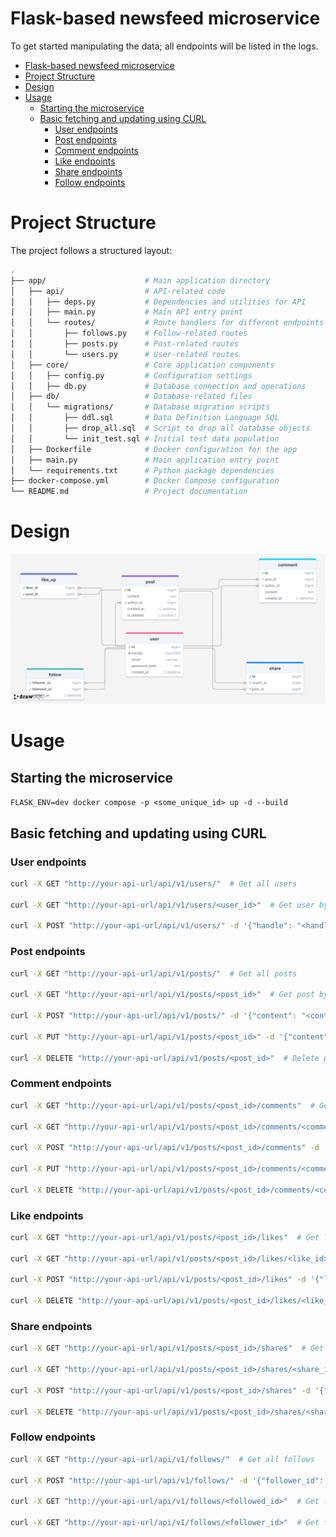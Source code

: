 # Flask-based newsfeed microservice

To get started manipulating the data; all endpoints will be listed in the logs.

- [Flask-based newsfeed microservice](#flask-based-newsfeed-microservice)
- [Project Structure](#project-structure)
- [Design](#design)
- [Usage](#usage)
  - [Starting the microservice](#starting-the-microservice)
  - [Basic fetching and updating using CURL](#basic-fetching-and-updating-using-curl)
    - [User endpoints](#user-endpoints)
    - [Post endpoints](#post-endpoints)
    - [Comment endpoints](#comment-endpoints)
    - [Like endpoints](#like-endpoints)
    - [Share endpoints](#share-endpoints)
    - [Follow endpoints](#follow-endpoints)

# Project Structure

The project follows a structured layout:
```bash
.
├── app/                      # Main application directory
│   ├── api/                  # API-related code
│   │   ├── deps.py           # Dependencies and utilities for API
│   │   ├── main.py           # Main API entry point
│   │   └── routes/           # Route handlers for different endpoints
│   │       ├── follows.py    # Follow-related routes
│   │       ├── posts.py      # Post-related routes
│   │       └── users.py      # User-related routes
│   ├── core/                 # Core application components
│   │   ├── config.py         # Configuration settings
│   │   ├── db.py             # Database connection and operations
│   ├── db/                   # Database-related files
│   │   └── migrations/       # Database migration scripts
│   │       ├── ddl.sql       # Data Definition Language SQL
│   │       ├── drop_all.sql  # Script to drop all database objects
│   │       └── init_test.sql # Initial test data population
│   ├── Dockerfile            # Docker configuration for the app
│   ├── main.py               # Main application entry point
│   └── requirements.txt      # Python package dependencies
├── docker-compose.yml        # Docker Compose configuration
└── README.md                 # Project documentation
```

# Design
![](./docs/erd.png)

# Usage
## Starting the microservice

`FLASK_ENV=dev docker compose -p <some_unique_id> up -d --build`

## Basic fetching and updating using CURL

### User endpoints
```bash
curl -X GET "http://your-api-url/api/v1/users/"  # Get all users

curl -X GET "http://your-api-url/api/v1/users/<user_id>"  # Get user by ID

curl -X POST "http://your-api-url/api/v1/users/" -d '{"handle": "<handle>", "email": "<email>", "password_hash": "<password_hash>"}'  # Create user
```


### Post endpoints
```bash
curl -X GET "http://your-api-url/api/v1/posts/"  # Get all posts

curl -X GET "http://your-api-url/api/v1/posts/<post_id>"  # Get post by ID

curl -X POST "http://your-api-url/api/v1/posts/" -d '{"content": "<content>", "author_id": "<author_id>"}'  # Create post

curl -X PUT "http://your-api-url/api/v1/posts/<post_id>" -d '{"content": "<updated_content>"}'  # Update post

curl -X DELETE "http://your-api-url/api/v1/posts/<post_id>"  # Delete post
```

### Comment endpoints
```bash
curl -X GET "http://your-api-url/api/v1/posts/<post_id>/comments"  # Get comments for post

curl -X GET "http://your-api-url/api/v1/posts/<post_id>/comments/<comment_id>"  # Get comment by ID

curl -X POST "http://your-api-url/api/v1/posts/<post_id>/comments" -d '{"content": "<content>", "author_id": "<author_id>"}'  # Create comment

curl -X PUT "http://your-api-url/api/v1/posts/<post_id>/comments/<comment_id>" -d '{"content": "<updated_content>"}'  # Update comment

curl -X DELETE "http://your-api-url/api/v1/posts/<post_id>/comments/<comment_id>"  # Delete comment
```

### Like endpoints
```bash
curl -X GET "http://your-api-url/api/v1/posts/<post_id>/likes"  # Get likes for post

curl -X GET "http://your-api-url/api/v1/posts/<post_id>/likes/<like_id>"  # Get like by ID

curl -X POST "http://your-api-url/api/v1/posts/<post_id>/likes" -d '{"liker_id": "<liker_id>"}'  # Create like

curl -X DELETE "http://your-api-url/api/v1/posts/<post_id>/likes/<like_id>"  # Delete like
```

### Share endpoints
```bash
curl -X GET "http://your-api-url/api/v1/posts/<post_id>/shares"  # Get shares for post

curl -X GET "http://your-api-url/api/v1/posts/<post_id>/shares/<share_id>"  # Get share by ID

curl -X POST "http://your-api-url/api/v1/posts/<post_id>/shares" -d '{"sharer_id": "<sharer_id>"}'  # Create share

curl -X DELETE "http://your-api-url/api/v1/posts/<post_id>/shares/<share_id>"  # Delete share
```

### Follow endpoints
```bash
curl -X GET "http://your-api-url/api/v1/follows/"  # Get all follows

curl -X POST "http://your-api-url/api/v1/follows/" -d '{"follower_id": "<follower_id>", "followed_id": "<followed_id>"}'  # Create follow

curl -X GET "http://your-api-url/api/v1/follows/<followed_id>"  # Get followers for followed user

curl -X GET "http://your-api-url/api/v1/follows/<follower_id>"  # Get followed users for follower
```
